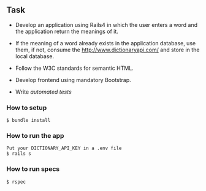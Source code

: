 Task
----

- Develop an application using Rails4 in which the user enters a word and the application return the meanings of it.

- If the meaning of a word already exists in the application database, use them, if not, consume the http://www.dictionaryapi.com/ and store in the local database.

- Follow the W3C standards for semantic HTML.

- Develop frontend using mandatory Bootstrap.

- Write *automated tests*


### How to setup

```sh-session
$ bundle install
```

### How to run the app

```sh-session
Put your DICTIONARY_API_KEY in a .env file
$ rails s
```

### How to run specs

```sh-session
$ rspec
```
